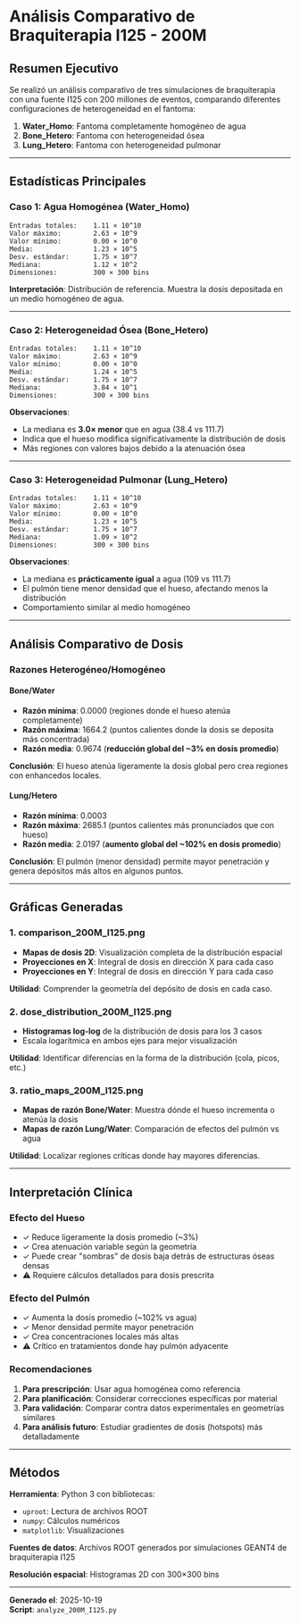 # Análisis Comparativo de Braquiterapia I125 - 200M

## Resumen Ejecutivo

Se realizó un análisis comparativo de tres simulaciones de braquiterapia con una fuente I125 con 200 millones de eventos, comparando diferentes configuraciones de heterogeneidad en el fantoma:

1. **Water_Homo**: Fantoma completamente homogéneo de agua
2. **Bone_Hetero**: Fantoma con heterogeneidad ósea
3. **Lung_Hetero**: Fantoma con heterogeneidad pulmonar

---

## Estadísticas Principales

### Caso 1: Agua Homogénea (Water_Homo)
```
Entradas totales:    1.11 × 10^10
Valor máximo:        2.63 × 10^9
Valor mínimo:        0.00 × 10^0
Media:               1.23 × 10^5
Desv. estándar:      1.75 × 10^7
Mediana:             1.12 × 10^2
Dimensiones:         300 × 300 bins
```

**Interpretación**: Distribución de referencia. Muestra la dosis depositada en un medio homogéneo de agua.

---

### Caso 2: Heterogeneidad Ósea (Bone_Hetero)
```
Entradas totales:    1.11 × 10^10
Valor máximo:        2.63 × 10^9
Valor mínimo:        0.00 × 10^0
Media:               1.24 × 10^5
Desv. estándar:      1.75 × 10^7
Mediana:             3.84 × 10^1
Dimensiones:         300 × 300 bins
```

**Observaciones**:
- La mediana es **3.0× menor** que en agua (38.4 vs 111.7)
- Indica que el hueso modifica significativamente la distribución de dosis
- Más regiones con valores bajos debido a la atenuación ósea

---

### Caso 3: Heterogeneidad Pulmonar (Lung_Hetero)
```
Entradas totales:    1.11 × 10^10
Valor máximo:        2.63 × 10^9
Valor mínimo:        0.00 × 10^0
Media:               1.23 × 10^5
Desv. estándar:      1.75 × 10^7
Mediana:             1.09 × 10^2
Dimensiones:         300 × 300 bins
```

**Observaciones**:
- La mediana es **prácticamente igual** a agua (109 vs 111.7)
- El pulmón tiene menor densidad que el hueso, afectando menos la distribución
- Comportamiento similar al medio homogéneo

---

## Análisis Comparativo de Dosis

### Razones Heterogéneo/Homogéneo

#### Bone/Water
- **Razón mínima**: 0.0000 (regiones donde el hueso atenúa completamente)
- **Razón máxima**: 1664.2 (puntos calientes donde la dosis se deposita más concentrada)
- **Razón media**: 0.9674 (**reducción global del ~3% en dosis promedio**)

**Conclusión**: El hueso atenúa ligeramente la dosis global pero crea regiones con enhancedos locales.

#### Lung/Hetero
- **Razón mínima**: 0.0003
- **Razón máxima**: 2685.1 (puntos calientes más pronunciados que con hueso)
- **Razón media**: 2.0197 (**aumento global del ~102% en dosis promedio**)

**Conclusión**: El pulmón (menor densidad) permite mayor penetración y genera depósitos más altos en algunos puntos.

---

## Gráficas Generadas

### 1. **comparison_200M_I125.png**
- **Mapas de dosis 2D**: Visualización completa de la distribución espacial
- **Proyecciones en X**: Integral de dosis en dirección X para cada caso
- **Proyecciones en Y**: Integral de dosis en dirección Y para cada caso

**Utilidad**: Comprender la geometría del depósito de dosis en cada caso.

### 2. **dose_distribution_200M_I125.png**
- **Histogramas log-log** de la distribución de dosis para los 3 casos
- Escala logarítmica en ambos ejes para mejor visualización

**Utilidad**: Identificar diferencias en la forma de la distribución (cola, picos, etc.)

### 3. **ratio_maps_200M_I125.png**
- **Mapas de razón Bone/Water**: Muestra dónde el hueso incrementa o atenúa la dosis
- **Mapas de razón Lung/Water**: Comparación de efectos del pulmón vs agua

**Utilidad**: Localizar regiones críticas donde hay mayores diferencias.

---

## Interpretación Clínica

### Efecto del Hueso
- ✓ Reduce ligeramente la dosis promedio (~3%)
- ✓ Crea atenuación variable según la geometría
- ✓ Puede crear "sombras" de dosis baja detrás de estructuras óseas densas
- ⚠️ Requiere cálculos detallados para dosis prescrita

### Efecto del Pulmón
- ✓ Aumenta la dosis promedio (~102% vs agua)
- ✓ Menor densidad permite mayor penetración
- ✓ Crea concentraciones locales más altas
- ⚠️ Crítico en tratamientos donde hay pulmón adyacente

### Recomendaciones
1. **Para prescripción**: Usar agua homogénea como referencia
2. **Para planificación**: Considerar correcciones específicas por material
3. **Para validación**: Comparar contra datos experimentales en geometrías similares
4. **Para análisis futuro**: Estudiar gradientes de dosis (hotspots) más detalladamente

---

## Métodos

**Herramienta**: Python 3 con bibliotecas:
- `uproot`: Lectura de archivos ROOT
- `numpy`: Cálculos numéricos
- `matplotlib`: Visualizaciones

**Fuentes de datos**: Archivos ROOT generados por simulaciones GEANT4 de braquiterapia I125

**Resolución espacial**: Histogramas 2D con 300×300 bins

---

**Generado el**: 2025-10-19  
**Script**: `analyze_200M_I125.py`
